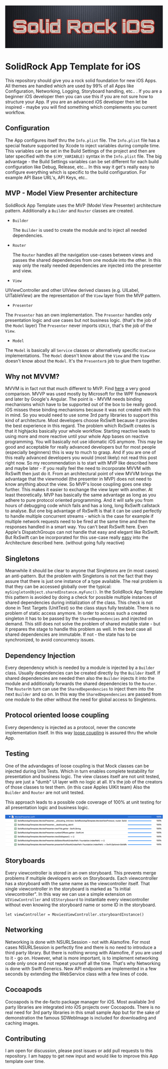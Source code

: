 ![SolidRock](https://github.com/DarkoDamjanovic/SolidRock.AppTemplate.iOS/blob/master/solidrock.jpg "SolidRock")

# SolidRock App Template for iOS

This repository should give you a rock solid foundation for new iOS Apps. All themes are handled which are used by 99% of all Apps like Configuration, Networking, Logging, Storyboard handling, etc.. . If you are a beginner iOS developer then you can use this if you are not sure how to structure your App. If you are an advanced iOS developer then let be inspired - maybe you will find something which complements you current workflow.

## Configuration

The App configures itself thru the `Info.plist` file. The `Info.plist` file has a special feature supported by Xcode to inject variables during compile time. This variables can be set in the Build Settings of the project and then are later specified with the `$(MY_VARIABLE)` syntax in the `Info.plist` file. The big advantage - the Build Settings variables can be set different for each build configuration like Debug, Release, etc... In this way it get's really easy to configure everything which is specific to the build configuration. For example API Base URL's, API Keys, etc..

## MVP - Model View Presenter architecture

SolidRock App Template uses the MVP (Model View Presenter) architecture pattern. Additionally a `Builder` and `Router` classes are created. 

* `Builder`

   The `Builder` is used to create the module and to inject all needed dependencies.

* `Router`

   The `Router` handles all the navigation use-cases between views and passes the shared dependencies from one module into the other. In this way only the really needed dependencies are injected into the presenter and view. 

* `View`

UIViewController and other UIView derived classes (e.g. UILabel, UITableView) are the representation of the `View` layer from the MVP pattern. 

* `Presenter`

The `Presenter` has an own implementation. The `Presenter` handles only presentation logic and use cases but not business logic. (that's the job of the `Model` layer) The `Presenter` never imports `UIKit`, that's the job of the `View`.

* `Model`

The `Model` is basically all `Service` classes or alternatively specific `UseCase` implementations. The `Model` doesn't know about the `View` and the `View` doesn't know about the `Model`. It's the `Presenter`s job to glue them together.

## Why not MVVM?

MVVM is in fact not that much different to MVP. Find [here](https://medium.com/ios-os-x-development/ios-architecture-patterns-ecba4c38de52) a very good comparison. MVVP was used mostly by Microsoft for the WPF framework and later by Google's Angular. The point is - MVVM needs binding mechanisms which have to be supported out of the box to be really good. iOS misses these binding mechanisms because it was not created with this in mind. So you would need to use some 3rd party libraries to support this kind of architecture. Most developers choose RxSwift because it provides the best experience in this regard. The problem which RxSwift creates is that it highjacks basically your whole workflow. Starting reactive leads to using more and more reactive until your whole App bases on reactive programming. You will basically not use idiomatic iOS anymore. This may be good and acceptable for really advanced developers but for most people (especially beginners) this is way to much to grasp. And if you are one of this really advanced developers you would (most likely) not read this post right now. So my recommendation is to start with MVP like described here and maybe later - if you really feel the need to incorporate MVVM with RxSwift then just do it. From an architectural point of view MVVM brings the advantage that the viewmodel (the presenter in MVP) does not need to know anything about the view. So MVP's loose coupling goes one step further. This makes it easier to exchange the view layer with another. At least theoretically. MVP has basically the same advantage as long as you adhere to pure protocol oriented programming. And it will safe you from hours of debugging code which fails and has a long, long RxSwift callstack to analyse. But one big advantage of RxSwift is that it can be used perfectly to handle multiple concurrent streams - which is the case for example if multiple network requests need to be fired at the same time and then the responses handled in a smart way. You can't beat RxSwift here. Even Apple's DispatchGroups can not handle that easy and elegant like RxSwift. But RxSwift can be incorporated for this use-case really [easy](http://reactivex.io/documentation/operators/merge.html) into the Architecture described here. (without going fully reactive)

## Singletons

Meanwhile it should be clear to anyone that Singletons are (in most cases) an anti-pattern. But the problem with Singletons is not the fact that they assure that there is just one instance of a type available. The real problem is that they can be accessed globally over the typical: `mySingletonObject.sharedInstance.myFunc()`. In the SolidRock App Template this pattern is avoided by doing a check for possible multiple instances of shared dependencies during initialization of the class. This check is not done in Test Targets (UnitTest) so the class stays fully testable. There is no problem of static access anymore. In order to access such a created singleton it has to be passed by the `SharedDependencies` and injected on demand. This still does not solve the problem of shared mutable state - but it prepares the stage to handle this problem as well. In the best case all shared dependencies are immutable. If not - the state has to be synchronized, to avoid concurrency issues.

## Dependency Injection 

Every dependency which is needed by a module is injected by a `Builder` class. Usually dependencies can be created directly by the `Builder` itself. If shared dependencies are needed then also the `Builder` injects it into the module and additionally forwards the shared dependencies to the `Router`. The `Router`in turn can use the `SharedDependencies` to inject them into the next `Builder` and so on. In this way the `SharedDependencies` are passed from one module to the other without the need for global access to Singletons.

## Protocol oriented loose coupling

Every dependency is injected as a protocol, never the concrete implementation itself. In this way [loose coupling](https://en.wikipedia.org/wiki/Loose_coupling) is assured thru the whole App. 

## Testing

One of the advandages of loose coupling is that Mock classes can be injected during Unit Tests. Which in turn enables complete testability for presentation and business logic. The view classes itself are not unit tested, they are just a "dumb" UI layer with no logic at all. It's the job of the creators of those classes to test them. (in this case Apples UIKit team) Also the `Builder` and `Router` are not unit tested.

This approach leads to a possible code coverage of 100% at unit testing for all presentation logic and business logic.

![SolidRock](https://github.com/DarkoDamjanovic/SolidRock.AppTemplate.iOS/blob/master/codecoverage.png "SolidRock")

## Storyboards

Every viewcontroller is stored in an own storyboard. This prevents merge problems if multiple developers work on Storyboards. Each viewcontroller has a storyboard with the same name as the viewcontroller itself. That single viewcontroller in the storyboard is marked as "Is initial viewcontroller". In this way we can use a simple extension on `UIViewController` and `UIStoryboard` to instantiate every viewcontroller without even knowing the storyboard name or some ID in the storyboard.

    let viewController = MoviesViewController.storyboardInstance()

## Networking

Networking is done with NSURLSession - not with Alamofire. For most cases NSURLSession is perfectly fine and there is no need to introduce a third party library. But there is nothing wrong with Alamofire, if you are used to it - go on. However, what is more important, is to implement networking code only once and not repeat yourself all the time. That's why Networking is done with Swift Generics. New API endpoints are implemented in a few seconds by extending the WebService class with a few lines of code.

## Cocoapods

Cocoapods is the de-facto package manager for iOS. Most available 3rd party libraries are integrated into iOS projects over Cocoapods. There is no real need for 3rd party libraries in this small sample App but for the sake of demonstration the famous SDWebImage is included for downloading and caching images.

## Contributing

I am open for discussion, please post issues or add pull requests to this repository. I am happy to get new input and would like to improve this App template over time.






